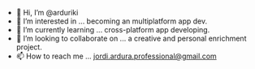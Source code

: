 - 👋 Hi, I’m @arduriki
- 👀 I’m interested in ... becoming an multiplatform app dev.
- 🌱 I’m currently learning ... cross-platform app developing.
- 💞️ I’m looking to collaborate on ... a creative and personal enrichment project.
- 📫 How to reach me ... jordi.ardura.professional@gmail.com

<!---
arduriki/arduriki is a ✨ special ✨ repository because its `README.md` (this file) appears on your GitHub profile.
You can click the Preview link to take a look at your changes.
--->
